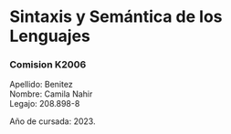 # Sintaxis y Semántica de los Lenguajes 
### Comision K2006
Apellido: Benitez    
Nombre: Camila Nahir      
Legajo: 208.898-8  

Año de cursada: 2023.  
